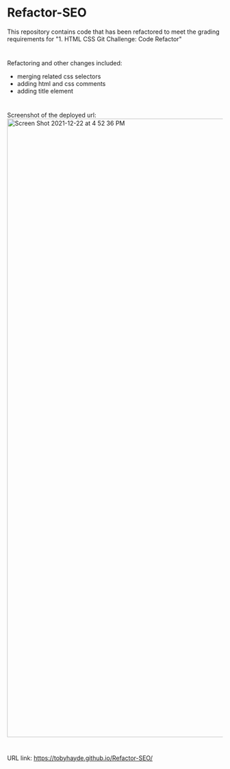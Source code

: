 # Refactor-SEO
This repository contains code that has been refactored to meet the grading requirements for "1. HTML CSS Git Challenge: Code Refactor"
#
Refactoring and other changes included:
- merging related css selectors
- adding html and css comments 
- adding title element 
#
Screenshot of the deployed url:
<img width="1440" alt="Screen Shot 2021-12-22 at 4 52 36 PM" src="https://user-images.githubusercontent.com/95835120/147164208-7385a97f-f5a5-45fc-87e8-317723d32bda.png">
#
URL link: https://tobyhayde.github.io/Refactor-SEO/
